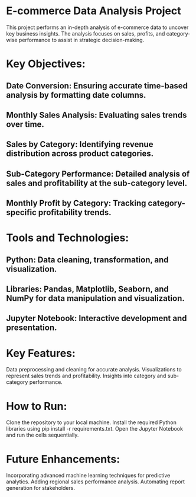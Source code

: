 # E-commerce Data Analysis Project
This project performs an in-depth analysis of e-commerce data to uncover key business insights. The analysis focuses on sales, profits, and category-wise performance to assist in strategic decision-making.

# Key Objectives:
## Date Conversion: Ensuring accurate time-based analysis by formatting date columns.
## Monthly Sales Analysis: Evaluating sales trends over time.
## Sales by Category: Identifying revenue distribution across product categories.
## Sub-Category Performance: Detailed analysis of sales and profitability at the sub-category level.
## Monthly Profit by Category: Tracking category-specific profitability trends.
# Tools and Technologies:
## Python: Data cleaning, transformation, and visualization.
## Libraries: Pandas, Matplotlib, Seaborn, and NumPy for data manipulation and visualization.
## Jupyter Notebook: Interactive development and presentation.
# Key Features:
Data preprocessing and cleaning for accurate analysis.
Visualizations to represent sales trends and profitability.
Insights into category and sub-category performance.
# How to Run:
Clone the repository to your local machine.
Install the required Python libraries using pip install -r requirements.txt.
Open the Jupyter Notebook and run the cells sequentially.
# Future Enhancements:
Incorporating advanced machine learning techniques for predictive analytics.
Adding regional sales performance analysis.
Automating report generation for stakeholders.
